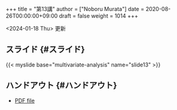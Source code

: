 +++
title = "第13講"
author = ["Noboru Murata"]
date = 2020-08-26T00:00:00+09:00
draft = false
weight = 1014
+++

<span class="timestamp-wrapper"><span class="timestamp">&lt;2024-01-18 Thu&gt; </span></span> 更新


## スライド {#スライド}

{{< myslide base="multivariate-analysis" name="slide13" >}}


## ハンドアウト {#ハンドアウト}

-   [PDF file](https://noboru-murata.github.io/multivariate-analysis/pdfs/slide13.pdf)
